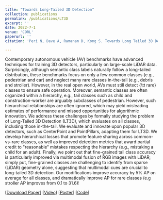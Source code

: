 ```yaml
---
title: "Towards Long-Tailed 3D Detection"
collection: publications
permalink: /publications/LT3D
excerpt: ''
date: 2022-7-1
venue: 'CORL'
paperurl: ''
citation: 'Peri N, Dave A, Ramanan D, Kong S. Towards Long Tailed 3D Detection. In: Conference on Robot Learning, CoRL 2022'

---
```


Contemporary autonomous vehicle (AV) benchmarks have advanced techniques for training 3D detectors, particularly on large-scale LiDAR data. Surprisingly, although semantic class labels naturally follow a long-tailed distribution, these benchmarks focus on only a few common classes (e.g., pedestrian and car) and neglect many rare classes in-the-tail (e.g., debris and stroller). However, in the real open world, AVs must still detect {\tt rare} classes to ensure safe operation. Moreover, semantic classes are often organized within a hierarchy, e.g., tail classes such as child and construction-worker are arguably subclasses of pedestrian. However, such hierarchical relationships are often ignored, which may yield misleading estimates of performance and missed opportunities for algorithmic innovation. We address these challenges by formally studying the problem of Long-Tailed 3D Detection (LT3D), which evaluates on all classes, including those in-the-tail. We evaluate and innovate upon popular 3D detectors, such as CenterPoint and PointPillars, adapting them for LT3D. We develop hierarchical losses that promote feature sharing across common-vs-rare classes, as well as improved detection metrics that award partial credit to "reasonable" mistakes respecting the hierarchy (e.g., mistaking a child for an adult). Finally, we point out that fine-grained tail class accuracy is particularly improved via multimodal fusion of RGB images with LiDAR; simply put, fine-grained classes are challenging to identify from sparse (LiDAR) geometry alone, suggesting that multimodal cues are crucial to  long-tailed 3D detection. Our modifications improve accuracy by 5\% AP on average for all classes, and dramatically improve AP for rare classes (e.g stroller AP improves from 0.1 to 31.6)! 

[[Download Paper](https://neeharperi.com/files/LT3D.pdf)] 
[[Video](https://youtu.be/1O1pT72wnmQ)]
[[Poster](https://neeharperi.com/files/LT3DPoster.pdf)]
[[Code](https://github.com/neeharperi/LT3D)]
